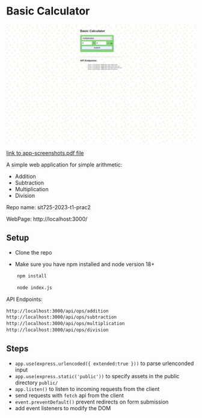 #  Basic Calculator

![screenshot](./screenshot.png)

[link to app-screenshots.pdf file]('./app-screenshots.pdf')

A simple web application for simple arithmetic: 
- Addition
- Subtraction
- Multiplication
- Division

Repo name: sit725-2023-t1-prac2

WebPage: http://localhost:3000/

## Setup

- Clone the repo

- Make sure you have npm installed and node version 18+

```bash
    npm install
``` 

```bash
    node index.js
``` 

API Endpoints:
```markdown
http://localhost:3000/api/ops/addition
http://localhost:3000/api/ops/subtraction
http://localhost:3000/api/ops/multiplication
http://localhost:3000/api/ops/division
```

## Steps

- `app.use(express.urlencoded({ extended:true }))` to parse urlenconded input
- `app.use(express.static('public'))` to specify assets in the public directory `public/`
- `app.listen()` to listen to incoming requests from the client
-  send requests with `fetch` api from the client
- `event.preventDefault()` prevent redirects on form submission
- add event listeners to modify the DOM

